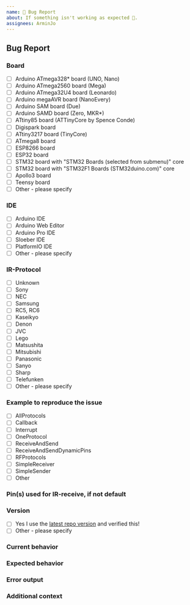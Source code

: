 ```yaml
---
name: 🐛 Bug Report
about: If something isn't working as expected 🤔.
assignees: ArminJo
---
```



## Bug Report

### Board
* [ ] Arduino ATmega328* board (UNO, Nano)
* [ ] Arduino ATmega2560 board (Mega)
* [ ] Arduino ATmega32U4 board (Leonardo)
* [ ] Arduino megaAVR board (NanoEvery)
* [ ] Arduino SAM board (Due)
* [ ] Arduino SAMD board (Zero, MKR*)
* [ ] ATtiny85 board (ATTinyCore by Spence Conde)
* [ ] Digispark board
* [ ] ATtiny3217 board (TinyCore)
* [ ] ATmega8 board
* [ ] ESP8266 board
* [ ] ESP32 board
* [ ] STM32 board with "STM32 Boards (selected from submenu)" core
* [ ] STM32 board with "STM32F1 Boards (STM32duino.com)" core
* [ ] Apollo3 board
* [ ] Teensy board
* [ ] Other - please specify

<!-- Please specify board name if not included in board selection -->

### IDE
* [ ] Arduino IDE
* [ ] Arduino Web Editor
* [ ] Arduino Pro IDE
* [ ] Sloeber IDE
* [ ] PlatformIO IDE
* [ ] Other - please specify

### IR-Protocol
* [ ] Unknown
* [ ] Sony
* [ ] NEC
* [ ] Samsung
* [ ] RC5, RC6
* [ ] Kaseikyo
* [ ] Denon
* [ ] JVC
* [ ] Lego
* [ ] Matsushita
* [ ] Mitsubishi
* [ ] Panasonic
* [ ] Sanyo
* [ ] Sharp
* [ ] Telefunken
* [ ] Other - please specify

### Example to reproduce the issue
* [ ] AllProtocols
* [ ] Callback
* [ ] Interrupt
* [ ] OneProtocol
* [ ] ReceiveAndSend
* [ ] ReceiveAndSendDynamicPins
* [ ] RFProtocols
* [ ] SimpleReceiver
* [ ] SimpleSender
* [ ] Other

### Pin(s) used for IR-receive, if not default

### Version
* [ ] Yes I use the [latest repo version](https://github.com/ukw100/IRMP/archive/master.zip) and verified this!
* [ ] Other - please specify

### Current behavior
<!-- Paste the code and output you run -->


<!-- Add a clear and concise description of the behavior. -->


### Expected behavior
<!-- Add a clear and concise description of what you expected to happen. -->

### Error output
<!-- Add a the serial output which indicates the error happened. -->

### Additional context
<!-- (Optional) Add any other context about the problem here. -->